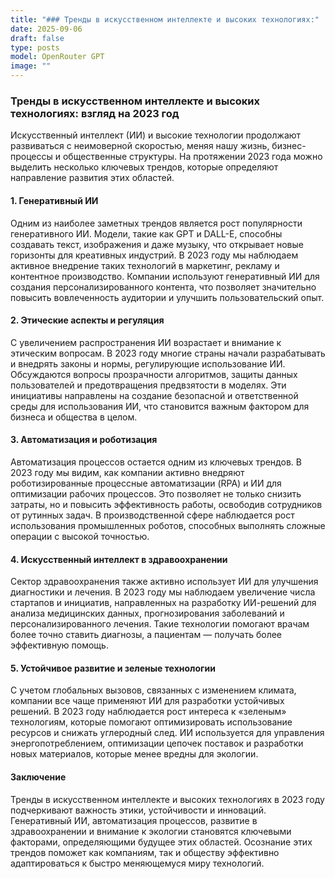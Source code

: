 ```yaml
---
title: "### Тренды в искусственном интеллекте и высоких технологиях:"
date: 2025-09-06
draft: false
type: posts
model: OpenRouter GPT
image: ""
---
```


### Тренды в искусственном интеллекте и высоких технологиях: взгляд на 2023 год

Искусственный интеллект (ИИ) и высокие технологии продолжают развиваться с неимоверной скоростью, меняя нашу жизнь, бизнес-процессы и общественные структуры. На протяжении 2023 года можно выделить несколько ключевых трендов, которые определяют направление развития этих областей.

#### 1. Генеративный ИИ

Одним из наиболее заметных трендов является рост популярности генеративного ИИ. Модели, такие как GPT и DALL-E, способны создавать текст, изображения и даже музыку, что открывает новые горизонты для креативных индустрий. В 2023 году мы наблюдаем активное внедрение таких технологий в маркетинг, рекламу и контентное производство. Компании используют генеративный ИИ для создания персонализированного контента, что позволяет значительно повысить вовлеченность аудитории и улучшить пользовательский опыт.

#### 2. Этические аспекты и регуляция

С увеличением распространения ИИ возрастает и внимание к этическим вопросам. В 2023 году многие страны начали разрабатывать и внедрять законы и нормы, регулирующие использование ИИ. Обсуждаются вопросы прозрачности алгоритмов, защиты данных пользователей и предотвращения предвзятости в моделях. Эти инициативы направлены на создание безопасной и ответственной среды для использования ИИ, что становится важным фактором для бизнеса и общества в целом.

#### 3. Автоматизация и роботизация

Автоматизация процессов остается одним из ключевых трендов. В 2023 году мы видим, как компании активно внедряют роботизированные процессные автоматизации (RPA) и ИИ для оптимизации рабочих процессов. Это позволяет не только снизить затраты, но и повысить эффективность работы, освободив сотрудников от рутинных задач. В производственной сфере наблюдается рост использования промышленных роботов, способных выполнять сложные операции с высокой точностью.

#### 4. Искусственный интеллект в здравоохранении

Сектор здравоохранения также активно использует ИИ для улучшения диагностики и лечения. В 2023 году мы наблюдаем увеличение числа стартапов и инициатив, направленных на разработку ИИ-решений для анализа медицинских данных, прогнозирования заболеваний и персонализированного лечения. Такие технологии помогают врачам более точно ставить диагнозы, а пациентам — получать более эффективную помощь.

#### 5. Устойчивое развитие и зеленые технологии

С учетом глобальных вызовов, связанных с изменением климата, компании все чаще применяют ИИ для разработки устойчивых решений. В 2023 году наблюдается рост интереса к «зеленым» технологиям, которые помогают оптимизировать использование ресурсов и снижать углеродный след. ИИ используется для управления энергопотреблением, оптимизации цепочек поставок и разработки новых материалов, которые менее вредны для экологии.

#### Заключение

Тренды в искусственном интеллекте и высоких технологиях в 2023 году подчеркивают важность этики, устойчивости и инноваций. Генеративный ИИ, автоматизация процессов, развитие в здравоохранении и внимание к экологии становятся ключевыми факторами, определяющими будущее этих областей. Осознание этих трендов поможет как компаниям, так и обществу эффективно адаптироваться к быстро меняющемуся миру технологий.
